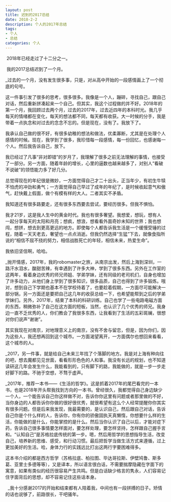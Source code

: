 ```yaml
---
layout: post
title: 迟到的2017总结
date: 2018-2-2
description: 个人的2017年总结
tags: 
- 个人
- 总结
categories: 个人
---
```


  2018年已经走过了十二分之一。
   
  我的2017总结迟到了一个月。
   
  _过去的一个月，没有发生很多事，只是，对从高中开始的一段感情画上了一个彻底的句号。
   
  这一件事引发了很多的思考，很多很多。我像是一个人，蹦碎，寻找自己，跟自己对话，然后重新拼凑起来一个自己。但其实，我这个过程做的并不好。2018年的第一个月，我回顾过去两个月，过去的2017年，过去近四年的本科时光。我几乎每天的情绪都在变化，每天的想法都不同，每天都有收获。大一时候的分手，我是带着一点执念和对过去的念念不忘的。但是现在，没有了。我放下了。
   
   我承认自己做的很不好，有很多幼稚的想法和做法，优柔寡断，尤其是在处理个人感情的时候。现在，我学到了很多，我珍惜每一段感情，每一份回忆，也感谢每一个人。然后我告诉自己，放下。
   
   我已经过了凡事“非对即错”的岁月了，我理解了很多之前无法理解的事情，也接受了一部分。另一方面，随着年龄的增长，心里的逼数也越来越多了，对别人“看破不说破”的领悟能力多了好几分。
   
   总觉得现在的年纪很是微妙，一方面觉得自己才二十出头，正当年少，有初生牛犊不怕虎的冲劲和勇气；一方面觉得自己早过了成年的年纪了，是时候收起意气和傲气，赶快戴上假面，做个有模有样的大人。二者其实不矛盾。
   
   我知道还有很多路要走，还有很多东西要去尝试，要经历很多。但我不惧怕。
   
   我才21岁，这是我人生中的黄金时代。我也有很多奢望。我想爱，想玩，想有人一起分享每天的太阳和月亮；想疯，想浪，想看看外面奇妙未知的世界；我也想闯，想拼，想去到更高更远的地方。即使每个人都告诉我生活是一个缓慢受锤的过程，随着一天天老去，奢望也一点点消逝。但我仍然选择“生猛”下去，就像食指所说的“相信不屈不挠的努力，相信战胜死亡的年轻，相信未来，热爱生命”。
   
   我依旧坚信啊，哈哈。
   
   _抛开情感，2017年，我的robomaster之旅，从南京出发，然后上海到深圳，一路汗水泪水，酸甜苦辣，有幸遇到了许多大神，学到了很多东西。另外在工作室的这两年，看着身边优秀的师兄师姐、学弟学妹，还有同级的老司机们，自身也增加了许多动力，从他们身上学到了很多知识，很多品质，自己也得到了许多锻炼。哦对，想到自己下学期也基本不在学校待着了，也要趁着假期，一方面尽可能解决一部分锅，另一方面还是要把自己这几年的收获总结一下，也希望能帮到之后的学弟学妹们。另外，2017年，结束了本科的科研训练。自己也学了一些电路电磁方面的东西，稍微弥补了自己在这方面的短板，当然，也认识了几个优秀的师兄。我身边一直不乏优秀的人，你们教会了我很多东西，让我看到了生活的五彩斑斓，很想对你们说声“谢谢”。
   
   其实我现在对南京，对地理意义上的南京，没有不舍与留恋，但是，因为你们，因为这些人，我还想再回到这个城市。一方面渴望离开，一方面偶尔也想回来看看，这个城市的人。
   
   _2017，另一件事，就是给自己未来三年找了个落脚的地方。我是对上海有种向往的吧，想去魔都见见世面，看看形形色色的人和事。我没有长远的规划，也不知道读研这几年会发生什么，我能看到的，只有脚下的路，我能做的，就是一步一步走好脚下的路。不驰于空想，不骛于虚声。
   
   _2017年，推荐一本书——《生活的哲学》。这是抓着2017年的尾巴看完的一本书，也是2018年开头帮我找到方向的一本书。曾经很久，我都觉得自己身边缺少一个人，一个能告诉自己你这样做不对，告诉你你这里有问题或者那里做的不好，当你身边的人都告诉你你做的很好很优秀，就很希望有这么个人经常提醒你你其实有很多问题。但是后来我发现，我最需要的，是认识自己，然后跟自己对话，告诉自己你是个什么样的人，告诉你，你有你的骄傲固执天真懒惰，你想要什么样的生活，你能做的是什么，你能掌控的是什么。然后当你认识了自己以后，才能对症下药，告诉自己很多事情要怎样面对，要怎样处理，要怎样坚持，怎样跟自己握手言和。“认知自己”是苏格拉底传统的第一步。嗯，然后用哲学的思想指导生活，改变自己，培养新的思维、感受，和行动习惯。最后把哲学当做生活方式来遵循，过上更加美好的生活。哈，身体力行的实践远比打出这两行字要困难得多。
   
   这本书介绍的都是西方哲学（苏格拉底、柏拉图、毕达哥拉斯、伊壁鸠鲁、斯多葛、亚里士多德等等），又是译本，所以语言很白话，不需要揣摩隐藏在字面下的寓意，如果有类似的经历很容易产生共鸣。但是白话缺少格言的隽永，人们容易记住字面背后的思想，却不容易记住这些话本身。
   
   _我十分感谢2017的开始和结束都有人陪着我，中间也有一段拼搏的日子。矫情的话也说够了，前路很长，干吧骚年。
